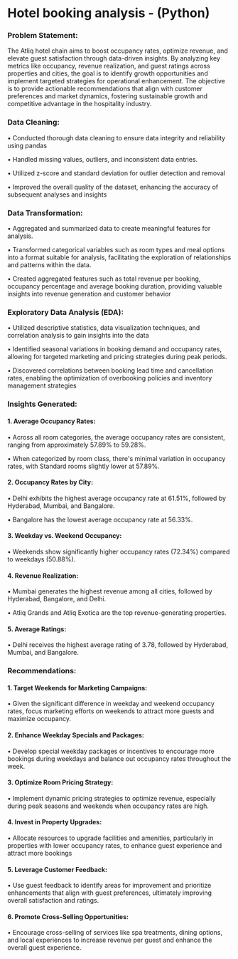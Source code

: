 # Hotel booking analysis - (Python)

### Problem Statement:
The Atliq hotel chain aims to boost occupancy rates, optimize revenue, and elevate guest satisfaction through data-driven insights. By analyzing key metrics like occupancy, revenue realization, and guest ratings across properties and cities, the goal is to identify growth opportunities and implement targeted strategies for operational enhancement. The objective is to provide actionable recommendations that align with customer preferences and market dynamics, fostering sustainable growth and competitive advantage in the hospitality industry.

### Data Cleaning:
•	Conducted thorough data cleaning to ensure data integrity and reliability using pandas

•	Handled missing values, outliers, and inconsistent data entries.

•	Utilized z-score and standard deviation for outlier detection and removal

•	Improved the overall quality of the dataset, enhancing the accuracy of subsequent analyses and insights

### Data Transformation:

•	Aggregated and summarized data to create meaningful features for analysis.

•	Transformed categorical variables such as room types and meal options into a format suitable for analysis, facilitating the exploration of relationships and patterns within the data.

•	Created aggregated features such as total revenue per booking, occupancy percentage and average booking duration, providing valuable insights into revenue generation and customer behavior

### Exploratory Data Analysis (EDA):
•	Utilized descriptive statistics, data visualization techniques, and correlation analysis to gain insights into the data

•	Identified seasonal variations in booking demand and occupancy rates, allowing for targeted marketing and pricing strategies during peak periods.

•	Discovered correlations between booking lead time and cancellation rates, enabling the optimization of overbooking policies and inventory management strategies

### Insights Generated:
#### 1.	Average Occupancy Rates:
•	Across all room categories, the average occupancy rates are consistent, ranging from approximately 57.89% to 59.28%.

•	When categorized by room class, there's minimal variation in occupancy rates, with Standard rooms slightly lower at 57.89%.

#### 2.	Occupancy Rates by City:
•	Delhi exhibits the highest average occupancy rate at 61.51%, followed by Hyderabad, Mumbai, and Bangalore.

•	Bangalore has the lowest average occupancy rate at 56.33%.

#### 3.	Weekday vs. Weekend Occupancy:

•	Weekends show significantly higher occupancy rates (72.34%) compared to weekdays (50.88%).

#### 4.	Revenue Realization:

•	Mumbai generates the highest revenue among all cities, followed by Hyderabad, Bangalore, and Delhi.

•	Atliq Grands and Atliq Exotica are the top revenue-generating properties.

#### 5.	Average Ratings:
•	Delhi receives the highest average rating of 3.78, followed by Hyderabad, Mumbai, and Bangalore.

### Recommendations:
#### 1.	Target Weekends for Marketing Campaigns:

•	Given the significant difference in weekday and weekend occupancy rates, focus marketing efforts on weekends to attract more guests and maximize occupancy.

#### 2.	Enhance Weekday Specials and Packages:
•	Develop special weekday packages or incentives to encourage more bookings during weekdays and balance out occupancy rates throughout the week.

#### 3.	Optimize Room Pricing Strategy:
•	Implement dynamic pricing strategies to optimize revenue, especially during peak seasons and weekends when occupancy rates are high.

#### 4.	Invest in Property Upgrades:
•	Allocate resources to upgrade facilities and amenities, particularly in properties with lower occupancy rates, to enhance guest experience and attract more bookings

#### 5.	Leverage Customer Feedback:
•	Use guest feedback to identify areas for improvement and prioritize enhancements that align with guest preferences, ultimately improving overall satisfaction and ratings.
#### 6.	Promote Cross-Selling Opportunities:
•	Encourage cross-selling of services like spa treatments, dining options, and local experiences to increase revenue per guest and enhance the overall guest experience.


